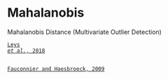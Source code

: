 # Mahalanobis
Mahalanobis Distance (Multivariate Outlier Detection)

<a target='_blank' rel='noopener noreferrer' href='https://doi.org/10.1016/j.jesp.2017.09.011' title=''><code>Leys <i>et al.</i>, 2018</code></a>

<a target='_blank' rel='noopener noreferrer' href='https://doi.org/10.1016/j.stamet.2008.12.005' title=''><code> Fauconnier and Haesbroeck, 2009</code></a>


